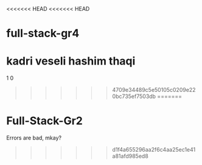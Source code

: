 <<<<<<< HEAD
<<<<<<< HEAD
# full-stack-gr4

kadri veseli 
hashim thaqi
=======
   1   0 
>>>>>>> 4709e34489c5e50105c0209e220bc735ef7503db
=======
# Full-Stack-Gr2
Errors are bad, mkay?
>>>>>>> d1f4a655296aa2f6c4aa25ec1e41a81afd985ed8
